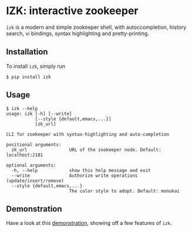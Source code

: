 # IZK: interactive zookeeper

`izk` is a modern and simple zookeeper shell, with autoccompletion, history search, vi bindings, syntax highlighting and pretty-printing.

## Installation

To install `izk`, simply run

```shell
$ pip install izk
```

## Usage

```shell
$ izk --help
usage: izk [-h] [--write]
           [--style {default,emacs,...}]
           [zk_url]

CLI for zookeeper with syntax-highlighting and auto-completion

positional arguments:
  zk_url                URL of the zookeeper node. Default: localhost:2181

optional arguments:
  -h, --help            show this help message and exit
  --write               Authorize write operations (update/insert/remove)
  --style {default,emacs,...}
                        The color style to adopt. Default: monokai
```

## Demonstration

Have a look at this [demonstration](https://www.youtube.com/embed/9Sp4R2prqHg), showing off a few features of `izk`.